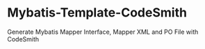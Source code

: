 # Mybatis-Template-CodeSmith
Generate Mybatis Mapper Interface, Mapper XML and PO File with CodeSmith
